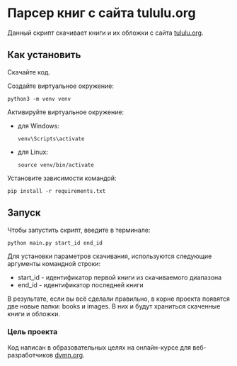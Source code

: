 # Парсер книг с сайта tululu.org

Данный скрипт скачивает книги и их обложки с
сайта [tululu.org](https://tululu.org/).

## Как установить

Скачайте код.

Создайте виртуальное окружение:

```
python3 -m venv venv
```

Активируйте виртуальное окружение:

- для Windows:
    ```
    venv\Scripts\activate 
    ```
- для Linux:
    ```
    source venv/bin/activate 
    ```

Установите зависимости командой:

```
pip install -r requirements.txt
```

## Запуск

Чтобы запустить скрипт, введите в терминале:

```
python main.py start_id end_id
```

Для установки параметров скачивания, используются следующие аргументы командной 
строки:

- start_id - идентификатор первой книги из скачиваемого диапазона 
- end_id - идентификатор последней книги

В результате, если вы всё сделали правильно, в корне проекта появятся две новые
папки: books и images. В них и будут храниться скаченные книги и обложки.

### Цель проекта

Код написан в образовательных целях на онлайн-курсе для
веб-разработчиков [dvmn.org](https://dvmn.org/).